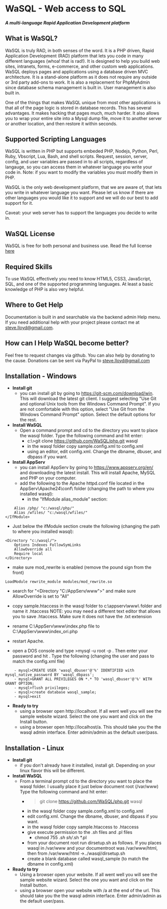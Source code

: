 # WaSQL - Web access to SQL
##### A multi-language Rapid Application Development platform

## What is WaSQL?
WaSQL is truly RAD, in both senses of the word. It is a PHP driven, Rapid Application Development (RAD) platform that lets you code in many different languages (whoa! that is rad!).  It is designed to help you build web sites, intranets, forms, e-commerce, and other custom web applications.  WaSQL deploys pages and applications using a database driven MVC architecture.  It is a stand-alone platform as it does not require any outside or 3rd party add-ons to work.  It is also a replacement for PhpMyAdmin since database schema management is built in.  User management is also built in.

One of the things that makes WaSQL unique from most other applications is that all of the page logic is stored in database records.  This has several advantages.  It makes hacking that pages much, much harder.  It also allows you to wrap your entire site into a Mysql dump file, move it to another server or another location, and then restore it within seconds.


## Supported Scripting Languages
WaSQL is written in PHP but supports embeded PHP, Nodejs, Python, Perl, Ruby, Vbscript, Lua, Bash, and shell scripts. Request, session, server, config, and user variables are passed in to all scripts, regardless of langauge, so you can access them in whatever language you write your code in.  Note: if you want to modify the variables you must modify them in PHP.

WaSQL is the only web development platform, that we are aware of, that lets you write in whatever language you want.  Please let us know if there are other languages you would like it to support and we will do our best to add support for it.

Caveat: your web server has to support the languages you decide to write in.

## WaSQL License
WaSQL is free for both personal and business use. Read the full license [here](license.md)

## Required Skills
To use WaSQL effectively you need to know HTML5, CSS3, JavaScript, SQL, and one of the supported programming languages. At least a basic knowledge of PHP is also very helpful.

## Where to Get Help
Documentation is built in and searchable via the backend admin Help menu. If you need additional help with your project please contact me at steve.lloyd@gmail.com. 

## How can I Help WaSQL become better?
Feel free to request changes via github.  You can also help by donating to the cause.  Donations can be sent via PayPal to steve.lloyd@gmail.com

## Installation - Windows
- **Install git**
	-  you can install git by going to https://git-scm.com/download/win.  This will download the latest git client.  I suggest selecting "Use Git and optional Unix tools from the Windows Command Prompt".  If you are not comfortable with this option, select "Use Git from the Windows Command Prompt" option. Select the default options for the rest.
- **Install WaSQL**
	- Open a command prompt and cd to the directory you want to place the wasql folder.  Type the following command and hit enter:
		- c:\\>git clone https://github.com/WaSQL/php.git wasql
		- in the wasql folder copy sample.config.xml to config.xml 
		- using an editor, edit config.xml. Change the dbname, dbuser, and dbpass if you want. 
- **Install AppServ**
	- you can install AppServ by going to https://www.appserv.org/en/ and downloading the latest install. This will install Apache, MySQL and PHP on your computer. 
	- add the following to the Apache httpd.conf file located in the AppServ\Apache24\conf\ folder (changing the path to where you installed wasql):
		- in the "IfModule alias_module" section:
		
```
	Alias /php/ "c:/wasql/php/"
	Alias /wfiles/ "c:/wasql/wfiles/"
</IfModule>
```

- Just below the ifModule section create the following (changing the path to where you installed wasql):

```
<Directory "c:/wasql/">
	Options Indexes FollowSymLinks
	AllowOverride all
	Require local
</Directory>
```
- make sure mod_rewrite is enabled (remove the pound sign from the front)

```
LoadModule rewrite_module modules/mod_rewrite.so
```
- search for "<Directory "C:/AppServ/www">" and make sure AllowOverride is set to "All"
- copy sample.htaccess in the wasql folder to c:\appserv\www\ folder and name it .htaccess  NOTE: you may need a different text editor that allows you to save .htaccess. Make sure it does not have the .txt extension
- rename C:\AppServ\www\index.php file to C:\AppServ\www\index_ori.php

- restart Apache.
- open a DOS console and type >mysql -u root -p <ENTER>. Then enter your password and hit <ENTER>.  Type the following (changing the user and pass to match the config.xml file)
```
	- mysql>CREATE USER 'wasql_dbuser'@'%' IDENTIFIED with mysql_native_password BY 'wasql_dbpass';
	- mysql>GRANT ALL PRIVILEGES ON *.* TO 'wasql_dbuser'@'%' WITH GRANT OPTION;
	- mysql>flush privileges;
	- mysql>create database wasql_sample;
	- mysql>exit
```
- **Ready to try**
	- using a browser open http://localhost.  If all went well you will see the sample website wizard. Select the one you want and click on the Install button.
	- using a browser open http://localhost/a.  This should take you the the wasql admin interface. Enter admin/admin as the default user/pass.

## Installation - Linux
- **Install git**
	-  if you don't already have it installed, install git.  Depending on your linux flavor this will be different.
- **Install WaSQL**
	- From a terminal prompt cd to the directory you want to place the wasql folder.  I usually place it just below document root (/var/www)  Type the following command and hit enter:
		- >git clone https://github.com/WaSQL/php.git wasql
		- in the wasql folder copy sample.config.xml to config.xml 
		- edit config.xml. Change the dbname, dbuser, and dbpass if you want.
		- in the wasql folder copy sample.htaccess to .htaccess
		- give execute permission to the .sh files and .pl files
			- chmod 755 *.sh sh/*.sh *.pl
		- from your document root run dirsetup.sh as follows.  If you places wasql in /var/www and your documentroot was /var/www/html, then from /var/www/html
			->../wasql/dirsetup.sh
		- create a blank database called wasql_sample (to match the dbname in config.xml)
- **Ready to try**
	- Using a browser open your website.  If all went well you will see the sample website wizard. Select the one you want and click on the Install button.
	- using a browser open your website with /a at the end of the url.  This should take you the the wasql admin interface. Enter admin/admin as the default user/pass.

